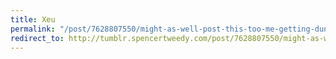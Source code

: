```yaml
---
title: Xeu
permalink: "/post/7628807550/might-as-well-post-this-too-me-getting-dunked"
redirect_to: http://tumblr.spencertweedy.com/post/7628807550/might-as-well-post-this-too-me-getting-dunked
---
```


